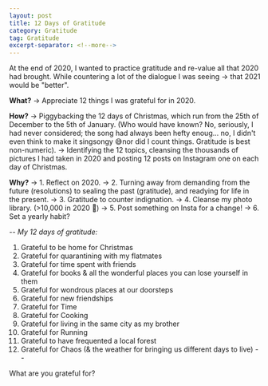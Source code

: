 ```yaml
---
layout: post
title: 12 Days of Gratitude
category: Gratitude
tag: Gratitude
excerpt-separator: <!--more-->
---
```


At the end of 2020, I wanted to practice gratitude and re-value all that 2020 had brought. While countering <!--more-->a lot of the dialogue I was seeing -> that 2021 would be "better".

**What?**
-> Appreciate 12 things I was grateful for in 2020.

**How?**
-> Piggybacking the 12 days of Christmas, which run from the 25th of December to the 5th of January. (Who would have known? No, seriously, I had never considered; the song had always been hefty enoug... no, I didn't even think to make it singsongy 😅nor did I count things. Gratitude is best non-numeric).
-> Identifying the 12 topics, cleansing the thousands of pictures I had taken in 2020 and posting 12 posts on Instagram one on each day of Christmas.

**Why?**
-> 1. Reflect on 2020.
-> 2. Turning away from demanding from the future (resolutions) to sealing the past (gratitude), and readying for life in the present.
-> 3. Gratitude to counter indignation.
-> 4. Cleanse my photo library. (>10,000 in 2020 🥲)
-> 5. Post something on Insta for a change!
-> 6. Set a yearly habit?

--
*My 12 days of gratitude:*
1. Grateful to be home for Christmas
2. Grateful for quarantining with my flatmates
3. Grateful for time spent with friends
4. Grateful for books & all the wonderful places you can lose yourself in them
5. Grateful for wondrous places at our doorsteps
6. Grateful for new friendships
7. Grateful for Time
8. Grateful for Cooking
9. Grateful for living in the same city as my brother
10. Grateful for Running
11. Grateful to have frequented a local forest
12. Grateful for Chaos (& the weather for bringing us different days to live)
--

What are you grateful for?
